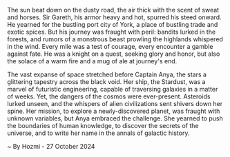 
The sun beat down on the dusty road, the air thick with the scent of sweat and horses. Sir Gareth, his armor heavy and hot, spurred his steed onward.  He yearned for the bustling port city of York, a place of bustling trade and exotic spices. But his journey was fraught with peril: bandits lurked in the forests, and rumors of a monstrous beast prowling the highlands whispered in the wind. Every mile was a test of courage, every encounter a gamble against fate.  He was a knight on a quest, seeking glory and honor, but also the solace of a warm fire and a mug of ale at journey's end.

The vast expanse of space stretched before Captain Anya, the stars a glittering tapestry across the black void. Her ship, the Stardust, was a marvel of futuristic engineering, capable of traversing galaxies in a matter of weeks. Yet, the dangers of the cosmos were ever-present.  Asteroids lurked unseen, and the whispers of alien civilizations sent shivers down her spine.  Her mission, to explore a newly-discovered planet, was fraught with unknown variables, but Anya embraced the challenge.  She yearned to push the boundaries of human knowledge, to discover the secrets of the universe, and to write her name in the annals of galactic history.  

~ By Hozmi - 27 October 2024
